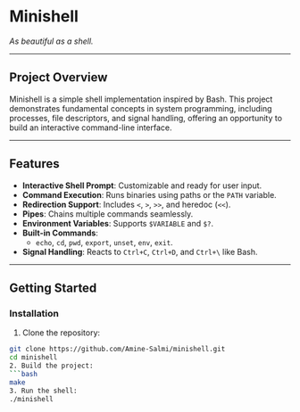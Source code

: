 # **Minishell**  
*As beautiful as a shell.*

---

## **Project Overview**  
Minishell is a simple shell implementation inspired by Bash. This project demonstrates fundamental concepts in system programming, including processes, file descriptors, and signal handling, offering an opportunity to build an interactive command-line interface.

---

## **Features**  
- **Interactive Shell Prompt**: Customizable and ready for user input.  
- **Command Execution**: Runs binaries using paths or the `PATH` variable.  
- **Redirection Support**: Includes `<`, `>`, `>>`, and heredoc (`<<`).  
- **Pipes**: Chains multiple commands seamlessly.  
- **Environment Variables**: Supports `$VARIABLE` and `$?`.  
- **Built-in Commands**:  
  - `echo`, `cd`, `pwd`, `export`, `unset`, `env`, `exit`.  
- **Signal Handling**: Reacts to `Ctrl+C`, `Ctrl+D`, and `Ctrl+\` like Bash.  

---

## **Getting Started**  
### Installation  
1. Clone the repository:  
  ```bash
  git clone https://github.com/Amine-Salmi/minishell.git
  cd minishell
2. Build the project:  
  ```bash
  make
3. Run the shell:
  ./minishell
